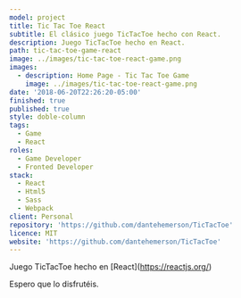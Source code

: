 ```yaml
---
model: project
title: Tic Tac Toe React
subtitle: El clásico juego TicTacToe hecho con React.
description: Juego TicTacToe hecho en React.
path: tic-tac-toe-game-react
image: ../images/tic-tac-toe-react-game.png
images:
  - description: Home Page - Tic Tac Toe Game
    image: ../images/tic-tac-toe-react-game.png
date: '2018-06-20T22:26:20-05:00'
finished: true
published: true
style: doble-column
tags:
  - Game
  - React
roles:
  - Game Developer
  - Fronted Developer
stack:
  - React
  - Html5
  - Sass
  - Webpack
client: Personal
repository: 'https://github.com/dantehemerson/TicTacToe'
licence: MIT
website: 'https://github.com/dantehemerson/TicTacToe'
---
```

Juego TicTacToe hecho en \[React](https://reactjs.org/)

Espero que lo disfrutéis.
